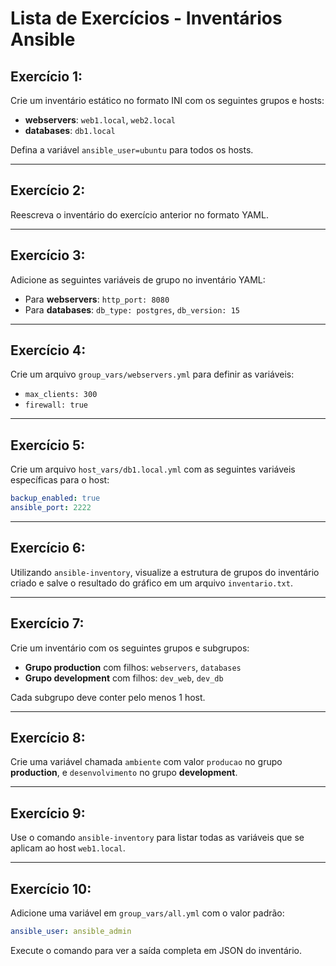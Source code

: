 # Lista de Exercícios - Inventários Ansible

## Exercício 1:
Crie um inventário estático no formato INI com os seguintes grupos e hosts:

- **webservers**: `web1.local`, `web2.local`
- **databases**: `db1.local`

Defina a variável `ansible_user=ubuntu` para todos os hosts.

---

## Exercício 2:
Reescreva o inventário do exercício anterior no formato YAML.

---

## Exercício 3:
Adicione as seguintes variáveis de grupo no inventário YAML:

- Para **webservers**: `http_port: 8080`
- Para **databases**: `db_type: postgres`, `db_version: 15`

---

## Exercício 4:
Crie um arquivo `group_vars/webservers.yml` para definir as variáveis:

- `max_clients: 300`
- `firewall: true`

---

## Exercício 5:
Crie um arquivo `host_vars/db1.local.yml` com as seguintes variáveis específicas para o host:

```yaml
backup_enabled: true
ansible_port: 2222
```

---

## Exercício 6:
Utilizando `ansible-inventory`, visualize a estrutura de grupos do inventário criado e salve o resultado do gráfico em um arquivo `inventario.txt`.

---

## Exercício 7:
Crie um inventário com os seguintes grupos e subgrupos:

- **Grupo production** com filhos: `webservers`, `databases`
- **Grupo development** com filhos: `dev_web`, `dev_db`

Cada subgrupo deve conter pelo menos 1 host.

---

## Exercício 8:
Crie uma variável chamada `ambiente` com valor `producao` no grupo **production**, e `desenvolvimento` no grupo **development**.

---

## Exercício 9:
Use o comando `ansible-inventory` para listar todas as variáveis que se aplicam ao host `web1.local`.

---

## Exercício 10:
Adicione uma variável em `group_vars/all.yml` com o valor padrão:

```yaml
ansible_user: ansible_admin
```

Execute o comando para ver a saída completa em JSON do inventário.